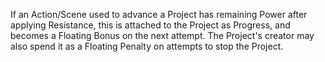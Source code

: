 If an Action/Scene used to advance a Project has remaining Power after applying Resistance, this is attached to the Project as Progress, and becomes a Floating Bonus on the next attempt. The Project's creator may also spend it as a Floating Penalty on attempts to stop the Project.